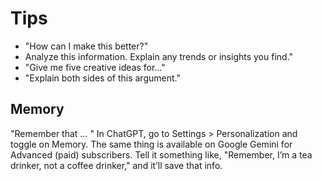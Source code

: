 # Tips

* "How can I make this better?"
* Analyze this information. Explain any trends or insights you find."
* "Give me five creative ideas for…"
* "Explain both sides of this argument."

## Memory

"Remember that … " In ChatGPT, go to Settings > Personalization and toggle on Memory. The same thing is available on Google Gemini for Advanced (paid) subscribers. Tell it something like, "Remember, I’m a tea drinker, not a coffee drinker," and it’ll save that info.
